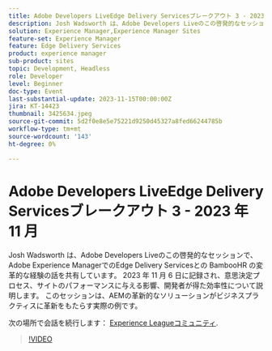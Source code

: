 ```yaml
---
title: Adobe Developers LiveEdge Delivery Servicesブレークアウト 3 - 2023 年 11 月
description: Josh Wadsworth は、Adobe Developers Liveのこの啓発的なセッションで、Adobe Experience ManagerでのEdge Delivery Servicesとの BambooHR の変革的な経験の話を共有しています。 2023 年 11 月 6 日に記録され、意思決定プロセス、サイトのパフォーマンスに与える影響、開発者が得た効率性について説明します。 このセッションは、AEMの革新的なソリューションがビジネスプラクティスに革新をもたらす実際の例です。
solution: Experience Manager,Experience Manager Sites
feature-set: Experience Manager
feature: Edge Delivery Services
product: experience manager
sub-product: sites
topic: Development, Headless
role: Developer
level: Beginner
doc-type: Event
last-substantial-update: 2023-11-15T00:00:00Z
jira: KT-14423
thumbnail: 3425634.jpeg
source-git-commit: 5d2f0e8e5e75221d9250d45327a8fed66244785b
workflow-type: tm+mt
source-wordcount: '143'
ht-degree: 0%

---
```



# Adobe Developers LiveEdge Delivery Servicesブレークアウト 3 - 2023 年 11 月

Josh Wadsworth は、Adobe Developers Liveのこの啓発的なセッションで、Adobe Experience ManagerでのEdge Delivery Servicesとの BambooHR の変革的な経験の話を共有しています。 2023 年 11 月 6 日に記録され、意思決定プロセス、サイトのパフォーマンスに与える影響、開発者が得た効率性について説明します。 このセッションは、AEMの革新的なソリューションがビジネスプラクティスに革新をもたらす実際の例です。

次の場所で会話を続行します： [Experience Leagueコミュニティ](https://adobe.ly/3rD9rMV).

>[!VIDEO](https://video.tv.adobe.com/v/3425634/?learn=on)

